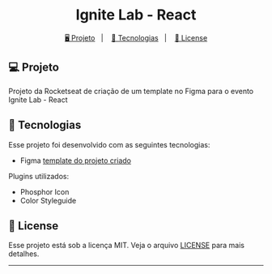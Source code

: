 <h1 align="center">
  Ignite Lab - React
</h1>

<p align="center">
  <a href="#-projeto">🖥️ Projeto</a>&nbsp;&nbsp;&nbsp;|&nbsp;&nbsp;&nbsp;
  <a href="#-tecnologias">🚀 Tecnologias</a>&nbsp;&nbsp;&nbsp;|&nbsp;&nbsp;&nbsp;
  <a href="#-license">📝 License</a>
</p>

## 💻 Projeto

Projeto da Rocketseat de criação de um template no Figma para o evento Ignite Lab - React

## 🚀 Tecnologias

Esse projeto foi desenvolvido com as seguintes tecnologias:

- Figma [template do projeto criado](https://www.figma.com/file/WLZD58gdvNlWNrgjUiPKKY/IgniteLab-React?node-id=0%3A1)

Plugins utilizados:

- Phosphor Icon
- Color Styleguide

## 📝 License

Esse projeto está sob a licença MIT. Veja o arquivo [LICENSE](LICENSE) para mais detalhes.

---
